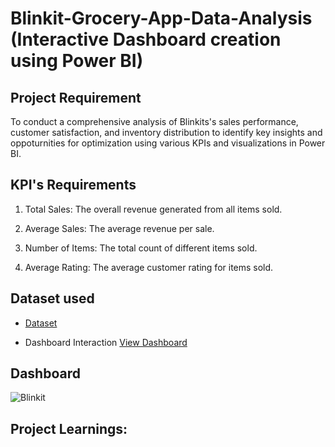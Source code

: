 # Blinkit-Grocery-App-Data-Analysis (Interactive Dashboard creation using Power BI)
## Project Requirement
To conduct a comprehensive analysis of Blinkits's sales performance, customer satisfaction, and inventory distribution to identify key insights and oppoturnities for optimization using various KPIs and visualizations in Power BI.

## KPI's Requirements
1.	Total Sales:  The overall revenue generated from all items sold.

2.	Average Sales:  The average revenue per sale.

3.	Number of Items:  The total count of different items sold.

4.	Average Rating:  The average customer rating for items sold.

## Dataset used
- <a href="https://github.com/vishi1314/Data-Analysis-Dashboard-1/blob/main/BlinkIT%20Grocery%20Data.xlsx">Dataset</a>

- Dashboard Interaction <a href="https://github.com/vishi1314/Data-Analysis-Dashboard-1/blob/main/Blinkit.png">View Dashboard</a>

## Dashboard

![Blinkit](https://github.com/user-attachments/assets/f1bc6fd6-4ca7-4072-a5c2-c943ecc7a722)

## Project Learnings:
